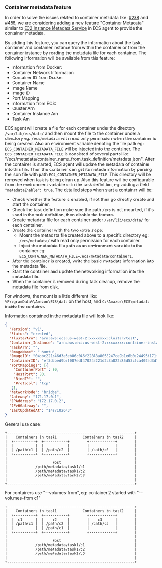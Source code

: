 <!--
Copyright 2014-2017 Amazon.com, Inc. or its affiliates. All Rights Reserved.

Licensed under the Apache License, Version 2.0 (the "License"). You may
not use this file except in compliance with the License. A copy of the
License is located at

     http://aws.amazon.com/apache2.0/

or in the "license" file accompanying this file. This file is distributed
on an "AS IS" BASIS, WITHOUT WARRANTIES OR CONDITIONS OF ANY KIND, either
express or implied. See the License for the specific language governing
permissions and limitations under the License.
-->

### Container metadata feature
In order to solve the issues related to container metadata like: [#288](https://github.com/aws/amazon-ecs-agent/issues/288) and [#456](https://github.com/aws/amazon-ecs-agent/issues/456), we are considering adding a new feature "Container Metadata" similar to [EC2 Instance Metadata Service](http://docs.aws.amazon.com/AWSEC2/latest/UserGuide/ec2-instance-metadata.html) in ECS agent to provide the container metadata.

By adding this feature, you can query the information about the task, container and container instance from within the container or from the container instance by reading the metadata file for each container. The following information will be available from this feature:
 * Information from Docker:
  * Container Network Information
  * Container ID from Docker
  * Container Name
  * Image Name
  * Image ID
  * Port Mapping
 * Information from ECS:
  * Cluster Arn
  * Container Instance Arn
  * Task Arn

ECS agent will create a file for each container under the directory `/var/lib/ecs/data/` and then mount the file to the container under a directory eg: `/ecs/metadata` with read only permission when the container is being created. Also an environment variable denoting the file path eg: `ECS_CONTAINER_METADATA_FILE` will be injected into the container. The `ECS_CONTAINER_METADATA_FILE` is consisted of several parts like: "/ecs/metadata/container_name_from_task_definition/metadata.json". After the container is started, ECS agent will update the metadata of container into this file. Then the container can get its metada information by parsing the json file with path `ECS_CONTAINER_METADATA_FILE`. This directory will be removed when task is being clean up. Also this feature will be configurable from the environment variable or in the task definition, eg: adding a field `"metadataEnable": true`. The detailed steps when start a container will be:
* Check whether the feature is enabled, if not then go directly create and start the container.
* Check the task definition make sure the path `/ecs` is not mounted, if it's used in the task definition, then disable the feature.
* Create metadata file for each container under `/var/lib/ecs/data/` for each container.
* Create the container with the two extra steps:
  * Mount the metadata file created above to a specific directory eg: `/ecs/metadata/` with read only permission for each container.
  * Inject the metadata file path as an environment variable to the container eg: `ECS_CONTAINER_METADATA_FILE=/ecs/metadata/container1`.
* After the container is created, write the basic metadata information into the metadata file.
* Start the container and update the networking information into the metadata file.
* When the container is removed during task cleanup, remove the metadata file from disk.

For windows, the mount is a little different like: `%ProgramData%\Amazon\ECS\data` on the host, and `C:\Amazon\ECS\metadata` inside the container.

Information contained in the metadata file will look like:
```json
{
  "Version": "v1",
  "Status": "created",
  "ClusterArn": "arn:aws:ecs:us-west-2:xxxxxxxx:cluster/test",
  "Container_Instance": "arn:aws:ecs:us-west-2:xxxxxxxx:container-instance/732d1a0b-acbe-43e4-8358-f477d83eab03",
  "TaskArn": "",
  "ImageName": "ubuntu",
  "ImageID": "04bbc221d46d3e5eb86c046f22878a8053247ce9b1e6b0a24495b171f9d20025",
  "ContainerID": "ef3dabed9bef087ed147024a221d2d3a822e85d53c0ca4024d3d78e7913eeb64",
  "PortMappings": [{
    "ContainerPort" : 80,
    "HostPort": 80,
    "BindIP": "",
    "Protocol": "tcp"
   }],
  "NetworkMode": "bridge",
  "Gateway": "172.17.0.1",
  "IPAddress": "172.17.0.2",
  "IPv6Gateway": "",
  "LastUpdatedAt": "1487102643"
}
```

General use case:
```
+-----------------------------------------------------------+
|    Containers in task1            Containers in task2     |
|  +----------+  +-----------+        +------------+        |
|  |          |  |           |        |            |        |
|  | /path/c1 |  | /path/c2  |        | /path/c3   |        |
|  +----------+  +-----------+        +------------+        |
|                                                           |
|                     Host                                  |
|             /path/metadata/task1/c1                       |
|             /path/metadata/task1/c2                       |
|             /path/metadata/task2/c3                       |
|                                                           |
+-----------------------------------------------------------+
```

For containers use "--volumes-from", eg: container 2 started with "--volumes-from c1"
```
+-----------------------------------------------------------+
|    Containers in task1            Containers in task2     |
|  +----------+  +-----------+        +------------+        |
|  |  c1      |  |    c2     |        |    c3      |        |
|  | /path/c1 |  | /path/c2  |        | /path/c3   |        |
|  |          |  | /path/c1  |        |            |        |
|  +----------+  +-----------+        +------------+        |
|                                                           |
|                     Host                                  |
|             /path/metadata/task1/c1                       |
|             /path/metadata/task1/c2                       |
|             /path/metadata/task2/c3                       |
|                                                           |
+-----------------------------------------------------------+
```
